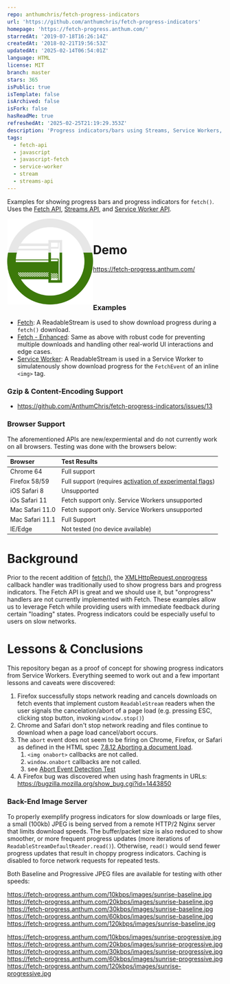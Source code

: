 ```yaml
---
repo: anthumchris/fetch-progress-indicators
url: 'https://github.com/anthumchris/fetch-progress-indicators'
homepage: 'https://fetch-progress.anthum.com/'
starredAt: '2019-07-18T16:26:14Z'
createdAt: '2018-02-21T19:56:53Z'
updatedAt: '2025-02-14T06:54:01Z'
language: HTML
license: MIT
branch: master
stars: 365
isPublic: true
isTemplate: false
isArchived: false
isFork: false
hasReadMe: true
refreshedAt: '2025-02-25T21:19:29.353Z'
description: 'Progress indicators/bars using Streams, Service Workers, and Fetch APIs'
tags:
  - fetch-api
  - javascript
  - javascript-fetch
  - service-worker
  - stream
  - streams-api
---
```


Examples for showing progress bars and progress indicators for `fetch()`.  Uses the [Fetch API](https://developer.mozilla.org/en-US/docs/Web/API/Fetch_API), [Streams API](https://developer.mozilla.org/en-US/docs/Web/API/Streams_API), and [Service Worker API](https://developer.mozilla.org/en-US/docs/Web/API/Service_Worker_API).

<img clear="both" align="left" width="200px" src="https://raw.githubusercontent.com/AnthumChris/fetch-progress-indicators/master/images/logo-streams-300.png" /><br>


# Demo

https://fetch-progress.anthum.com/

<br><br>

### Examples
* [Fetch](https://fetch-progress.anthum.com/fetch-basic/): A ReadableStream is used to show download progress during a `fetch()` download.
* [Fetch - Enhanced](https://fetch-progress.anthum.com/fetch-enhanced/): Same as above with robust code for preventing multiple downloads and handling other real-world UI interactions and edge cases.
* [Service Worker](https://fetch-progress.anthum.com/sw-basic/): A ReadableStream is used in a Service Worker to simulatenously show download progress for the `FetchEvent` of an inline `<img>` tag.  

### Gzip & Content-Encoding Support

- https://github.com/AnthumChris/fetch-progress-indicators/issues/13

### Browser Support
The aforementioned APIs are new/expermiental and do not currently work on all browsers. Testing was done with the browsers below:

| Browser | Test Results |
| :--- | :--- |
| Chrome 64 | Full support |
| Firefox 58/59  | Full support (requires [activation of experimental flags](https://developer.mozilla.org/en-US/docs/Web/API/Streams_API/Using_readable_streams#Browser_support))  |
| iOS Safari 8 | Unsupported |
| iOs Safari 11 | Fetch support only. Service Workers unsupported |
| Mac Safari 11.0 | Fetch support only. Service Workers unsupported |
| Mac Safari 11.1 | Full Support |
| IE/Edge | Not tested (no device available) |

# Background

Prior to the recent addition of [fetch()](https://developer.mozilla.org/en-US/docs/Web/API/WindowOrWorkerGlobalScope/fetch), the [XMLHttpRequest.onprogress](https://developer.mozilla.org/en-US/docs/Web/API/XMLHttpRequestEventTarget/onprogress) callback handler was traditionally used to show progress bars and progress indicators.  The Fetch API is great and we should use it, but "onprogress" handlers are not currently implemented with Fetch.  These examples allow us to leverage Fetch while providing users with immediate feedback during certain "loading" states.  Progress indicators could be especially useful to users on slow networks.

# Lessons & Conclusions

This repository began as a proof of concept for showing progress indicators from Service Workers.  Everything seemed to work out and a few important lessons and caveats were discovered:
1. Firefox successfully stops network reading and cancels downloads on fetch events that implement custom `ReadableStream` readers when the user signals the cancelation/abort of a page load (e.g. pressing ESC, clicking stop button, invoking `window.stop()`)
1. Chrome and Safari don't stop network reading and files continue to download when a page load cancel/abort occurs.
1. The `abort` event does not seem to be firing on Chrome, Firefox, or Safari as defined in the HTML spec [7.8.12 Aborting a document load](https://html.spec.whatwg.org/multipage/browsing-the-web.html#abort-a-document).
   1. `<img onabort>` callbacks are not called.
   1. `window.onabort` callbacks are not called.
   2. see [Abort Event Detection Test](https://fetch-progress.anthum.com/test/abort-event.html)
1. A Firefox bug was discovered when using hash fragments in URLs: https://bugzilla.mozilla.org/show_bug.cgi?id=1443850


### Back-End Image Server

To properly exemplify progress indicators for slow downloads or large files, a small (100kb) JPEG is being served from a remote HTTP/2 Nginx server that limits download speeds.  The buffer/packet size is also reduced to show smoother, or more frequent progress updates (more iterations of `ReadableStreamDefaultReader.read()`).  Otherwise, `read()` would send fewer progress updates that result in choppy progress indicators. Caching is disabled to force network requests for repeated tests.

Both Baseline and Progressive JPEG files are available for testing with other speeds:

https://fetch-progress.anthum.com/10kbps/images/sunrise-baseline.jpg<br>
https://fetch-progress.anthum.com/20kbps/images/sunrise-baseline.jpg<br>
https://fetch-progress.anthum.com/30kbps/images/sunrise-baseline.jpg<br>
https://fetch-progress.anthum.com/60kbps/images/sunrise-baseline.jpg<br>
https://fetch-progress.anthum.com/120kbps/images/sunrise-baseline.jpg

https://fetch-progress.anthum.com/10kbps/images/sunrise-progressive.jpg<br>
https://fetch-progress.anthum.com/20kbps/images/sunrise-progressive.jpg<br>
https://fetch-progress.anthum.com/30kbps/images/sunrise-progressive.jpg<br>
https://fetch-progress.anthum.com/60kbps/images/sunrise-progressive.jpg<br>
https://fetch-progress.anthum.com/120kbps/images/sunrise-progressive.jpg
